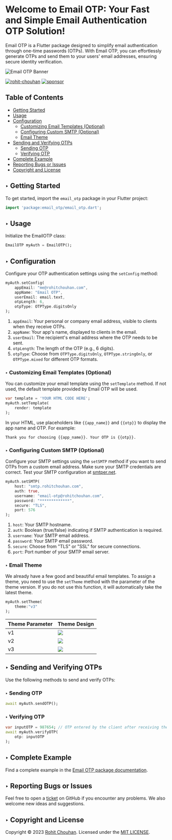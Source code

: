 
# Welcome to Email OTP: Your Fast and Simple Email Authentication OTP Solution!

Email OTP is a Flutter package designed to simplify email authentication through one-time passwords (OTPs). With Email OTP, you can effortlessly generate OTPs and send them to your users' email addresses, ensuring secure identity verification.

![Email OTP Banner](https://raw.githubusercontent.com/rohit-chouhan/email_otp/main/banner.jpg)

[![rohit-chouhan](https://user-images.githubusercontent.com/82075108/182797964-a92e0c59-b9ef-432d-92af-63b6475a4b1c.svg)](https://www.github.com/rohit-chouhan)
[![sponsor](https://user-images.githubusercontent.com/82075108/182797969-11208ddc-b84c-4618-8534-18388d24ac18.svg)](https://github.com/sponsors/rohit-chouhan)

## Table of Contents
- [Getting Started](#-getting-started)
- [Usage](#-usage)
- [Configuration](#-configuration)
   * [Customizing Email Templates (Optional)](#-customizing-email-templates-optional)
   * [Configuring Custom SMTP (Optional)](#-configuring-custom-smtp-optional)
   * [Email Theme](#-email-theme)
- [Sending and Verifying OTPs](#-sending-and-verifying-otps)
   * [Sending OTP](#-sending-otp)
   * [Verifying OTP](#-verifying-otp)
- [Complete Example](#-complete-example)
- [Reporting Bugs or Issues](#-reporting-bugs-or-issues)
- [Copyright and License](#-copyright-and-license)

## ‣ Getting Started

To get started, import the `email_otp` package in your Flutter project:

```dart
import 'package:email_otp/email_otp.dart';
```

## ‣ Usage

Initialize the EmailOTP class:

```dart
EmailOTP myAuth = EmailOTP();
```

## ‣ Configuration

Configure your OTP authentication settings using the `setConfig` method:

```dart
myAuth.setConfig(
    appEmail: "me@rohitchouhan.com",
    appName: "Email OTP",
    userEmail: email.text,
    otpLength: 6,
    otpType: OTPType.digitsOnly
);
```

1. `appEmail`: Your personal or company email address, visible to clients when they receive OTPs.
2. `appName`: Your app's name, displayed to clients in the email.
3. `userEmail`: The recipient's email address where the OTP needs to be sent.
4. `otpLength`: The length of the OTP (e.g., 6 digits).
5. `otpType`: Choose from `OTPType.digitsOnly`, `OTPType.stringOnly`, or `OTPType.mixed` for different OTP formats.

### ‣ Customizing Email Templates (Optional)

You can customize your email template using the `setTemplate` method. If not used, the default template provided by Email OTP will be used.

```dart
var template = 'YOUR HTML CODE HERE';
myAuth.setTemplate(
    render: template 
);
```

In your HTML, use placeholders like `{{app_name}}` and `{{otp}}` to display the app name and OTP. For example:

```
Thank you for choosing {{app_name}}. Your OTP is {{otp}}.
```

### ‣ Configuring Custom SMTP (Optional)

Configure your SMTP settings using the `setSMTP` method if you want to send OTPs from a custom email address. Make sure your SMTP credentials are correct. Test your SMTP configuration at [smtper.net](https://www.smtper.net).

```dart
myAuth.setSMTP(
    host: "smtp.rohitchouhan.com",
    auth: true,
    username: "email-otp@rohitchouhan.com",
    password: "*************",
    secure: "TLS",
    port: 576
);
```

1. `host`: Your SMTP hostname.
2. `auth`: Boolean (true/false) indicating if SMTP authentication is required.
3. `username`: Your SMTP email address.
4. `password`: Your SMTP email password.
5. `secure`: Choose from "TLS" or "SSL" for secure connections.
6. `port`: Port number of your SMTP email server.

### ‣ Email Theme
We already have a few good and beautiful email templates. To assign a theme, you need to use the `setTheme` method with the parameter of the theme version. If you do not use this function, it will automatically take the latest theme.

```dart
myAuth.setTheme(
    theme:"v3"
);
```

|  Theme Parameter | Theme Design  |
| ------------ | ------------ |
|  v1  |  ![](https://raw.githubusercontent.com/rohit-chouhan/email_otp/main/themes/v1.PNG) |
|  v2  |  ![](https://raw.githubusercontent.com/rohit-chouhan/email_otp/main/themes/v2.PNG) |
|  v3  |  ![](https://raw.githubusercontent.com/rohit-chouhan/email_otp/main/themes/v3.PNG) |

## ‣ Sending and Verifying OTPs

Use the following methods to send and verify OTPs:

### ‣ Sending OTP

```dart
await myAuth.sendOTP();
```

### ‣ Verifying OTP

```dart
var inputOTP = 987654; // OTP entered by the client after receiving the email
await myAuth.verifyOTP(
    otp: inputOTP
);
```

## ‣ Complete Example

Find a complete example in the [Email OTP package documentation](https://pub.dev/packages/email_otp/example).

## ‣ Reporting Bugs or Issues

Feel free to open a [ticket](https://github.com/rohit-chouhan/email_otp/issues) on GitHub if you encounter any problems. We also welcome new ideas and suggestions.

## ‣ Copyright and License

Copyright © 2023 [Rohit Chouhan](https://rohitchouhan.com). Licensed under the [MIT LICENSE](https://github.com/rohit-chouhan/otp/blob/main/LICENSE).